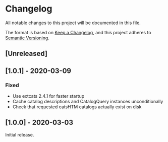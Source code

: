 # Changelog
All notable changes to this project will be documented in this file.

The format is based on [Keep a Changelog](https://keepachangelog.com/en/1.0.0/),
and this project adheres to [Semantic Versioning](https://semver.org/spec/v2.0.0.html).

## [Unreleased]

## [1.0.1] - 2020-03-09
### Fixed
- Use extcats 2.4.1 for faster startup
- Cache catalog descriptions and CatalogQuery instances unconditionally
- Check that requested catsHTM catalogs actually exist on disk

## [1.0.0] - 2020-03-03
Initial release.

